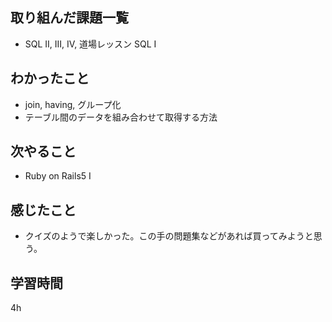 ## 取り組んだ課題一覧
- SQL II, III, IV, 道場レッスン SQL Ⅰ
## わかったこと
- join, having, グループ化
- テーブル間のデータを組み合わせて取得する方法
## 次やること
- Ruby on Rails5 I
## 感じたこと
- クイズのようで楽しかった。この手の問題集などがあれば買ってみようと思う。
## 学習時間
4h
